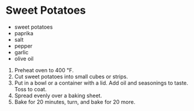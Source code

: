 # Sweet Potatoes
- sweet potatoes
- paprika
- salt
- pepper
- garlic
- olive oil

1. Preheat oven to 400 ℉.
2. Cut sweet potatoes into small cubes or strips.
3. Put in a bowl or a container with a lid. Add oil and seasonings to taste. Toss to coat.
4. Spread evenly over a baking sheet.
5. Bake for 20 minutes, turn, and bake for 20 more.
